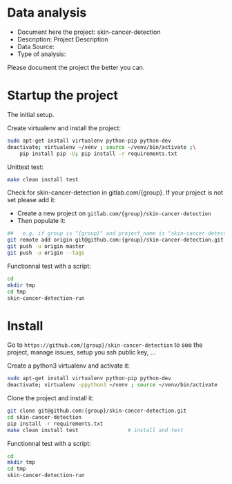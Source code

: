 # Data analysis
- Document here the project: skin-cancer-detection
- Description: Project Description
- Data Source:
- Type of analysis:

Please document the project the better you can.

# Startup the project

The initial setup.

Create virtualenv and install the project:
```bash
sudo apt-get install virtualenv python-pip python-dev
deactivate; virtualenv ~/venv ; source ~/venv/bin/activate ;\
    pip install pip -U; pip install -r requirements.txt
```

Unittest test:
```bash
make clean install test
```

Check for skin-cancer-detection in gitlab.com/{group}.
If your project is not set please add it:

- Create a new project on `gitlab.com/{group}/skin-cancer-detection`
- Then populate it:

```bash
##   e.g. if group is "{group}" and project_name is "skin-cancer-detection"
git remote add origin git@github.com:{group}/skin-cancer-detection.git
git push -u origin master
git push -u origin --tags
```

Functionnal test with a script:

```bash
cd
mkdir tmp
cd tmp
skin-cancer-detection-run
```

# Install

Go to `https://github.com/{group}/skin-cancer-detection` to see the project, manage issues,
setup you ssh public key, ...

Create a python3 virtualenv and activate it:

```bash
sudo apt-get install virtualenv python-pip python-dev
deactivate; virtualenv -ppython3 ~/venv ; source ~/venv/bin/activate
```

Clone the project and install it:

```bash
git clone git@github.com:{group}/skin-cancer-detection.git
cd skin-cancer-detection
pip install -r requirements.txt
make clean install test                # install and test
```
Functionnal test with a script:

```bash
cd
mkdir tmp
cd tmp
skin-cancer-detection-run
```
